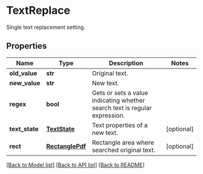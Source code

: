 # TextReplace
Single text replacement setting.

## Properties
Name | Type | Description | Notes
------------ | ------------- | ------------- | -------------
**old_value** | **str** | Original text. | 
**new_value** | **str** | New text. | 
**regex** | **bool** | Gets or sets a value indicating whether search text is regular expression. | 
**text_state** | [**TextState**](TextState.md) | Text properties of a new text. | [optional] 
**rect** | [**RectanglePdf**](RectanglePdf.md) | Rectangle area where searched original text. | [optional] 

[[Back to Model list]](../README.md#documentation-for-models) [[Back to API list]](../README.md#documentation-for-api-endpoints) [[Back to README]](../README.md)


